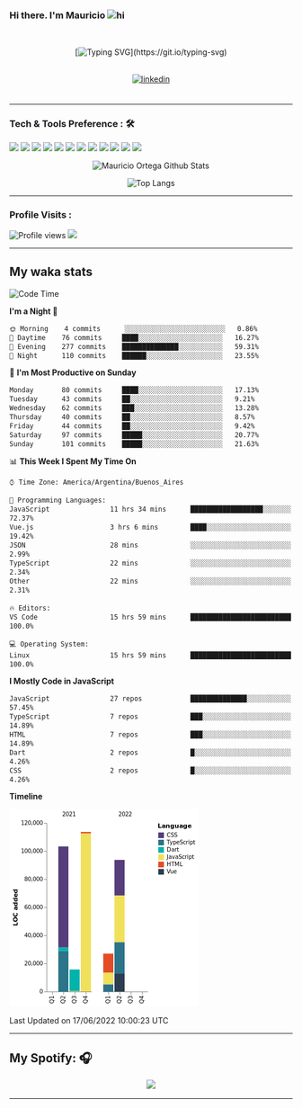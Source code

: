 ### Hi there. I'm Mauricio <img src="https://user-images.githubusercontent.com/1303154/88677602-1635ba80-d120-11ea-84d8-d263ba5fc3c0.gif" width="28px" alt="hi">
<br /> 

<div align="center">
  
[![Typing SVG](https://readme-typing-svg.herokuapp.com?size=25&duration=7000&center=true&vCenter=true&width=650&height=40&lines=WELCOME!;My+name+is+Mauricio+Ortega...;I+am+a+Front-End+Developer...;I+hope+you+find+what+you+are+looking+for...;You+have+my+contact+information...;MAY+THE+FORCE+BE+WITH+YOU...)](https://git.io/typing-svg)

</div>
  
<br />

<div align="center">
  
<a href="https://www.linkedin.com/in/mauricio-sebasti%C3%A1n-ortega-71b43788/" target="_blank">
<img src=https://img.shields.io/badge/linkedin-%231E77B5.svg?&style=for-the-badge&logo=linkedin&logoColor=white alt=linkedin style="margin-bottom: 5px;" />
</a>
  
</div>

<br />



<!--
**Nekzus/Nekzus** is a ✨ _special_ ✨ repository because its `README.md` (this file) appears on your GitHub profile.

Here are some ideas to get you started:

- 🔭 I’m currently working on ...
- 🌱 I’m currently learning ...
- 👯 I’m looking to collaborate on ...
- 🤔 I’m looking for help with ...
- 💬 Ask me about ...
- 📫 How to reach me: ...
- 😄 Pronouns: ...
- ⚡ Fun fact: ...
-->

---

### Tech & Tools Preference : 🛠

<img src = "https://img.shields.io/badge/-HTML5-E34F26?style=flat&logo=html5&logoColor=white"> <img src = "https://img.shields.io/badge/-CSS3-1572B6?style=flat&logo=css3&logoColor=white">
<img src="https://img.shields.io/badge/-Bootstrap-563D7C?style=flat&logo=bootstrap&logoColor=white">
<img src="https://img.shields.io/badge/-JavaScript-eed718?style=flat&logo=javascript&logoColor=ffffff">
<img src="https://img.shields.io/badge/-Sass-cc6699?style=flat&logo=sass&logoColor=ffffff">
<img src="https://img.shields.io/badge/-React-000000?style=flat&logo=react&logoColor=00c8ff">
<img src="https://img.shields.io/badge/-Node.js-3C873A?style=flat&logo=Node.js&logoColor=white">
<img src="https://img.shields.io/badge/-Firebase-FFA611?style=flat&logo=firebase&logoColor=FFFFFF">
<img src="http://img.shields.io/badge/-Git-F1502F?style=flat&logo=git&logoColor=FFFFFF">
<img src="http://img.shields.io/badge/-Github-000000?style=flat&logo=github&logoColor=FFFFFF">
<img src="http://img.shields.io/badge/-VS%20Code-007ACC?style=flat&logo=visual%20studio%20code&logoColor=white">
<img src="http://img.shields.io/badge/-Vercel-black?style=flat&logo=vercel&logoColor=white">

<div align="center">
  
![Mauricio Ortega Github Stats](https://github-readme-stats.vercel.app/api?username=Nekzus&show_icons=true&title_color=fff&icon_color=79ff97&text_color=9f9f9f&bg_color=151515)

![Top Langs](https://github-readme-stats.vercel.app/api/top-langs/?username=Nekzus&hide=css,html&layout=compact&title_color=fff&icon_color=79ff97&text_color=9f9f9f&bg_color=151515)

</div>
  
---

### Profile Visits :
  
![Profile views](https://gpvc.arturio.dev/Nekzus)  <img src="https://img.shields.io/github/followers/Nekzus?label=Follow" style=" float:left, margin-right:10px" />

---


## My waka stats
<!--START_SECTION:waka-->
![Code Time](http://img.shields.io/badge/Code%20Time-958%20hrs%2036%20mins-blue)

**I'm a Night 🦉** 

```text
🌞 Morning    4 commits      ░░░░░░░░░░░░░░░░░░░░░░░░░   0.86% 
🌆 Daytime    76 commits     ████░░░░░░░░░░░░░░░░░░░░░   16.27% 
🌃 Evening    277 commits    ██████████████░░░░░░░░░░░   59.31% 
🌙 Night      110 commits    ██████░░░░░░░░░░░░░░░░░░░   23.55%

```
📅 **I'm Most Productive on Sunday** 

```text
Monday       80 commits     ████░░░░░░░░░░░░░░░░░░░░░   17.13% 
Tuesday      43 commits     ██░░░░░░░░░░░░░░░░░░░░░░░   9.21% 
Wednesday    62 commits     ███░░░░░░░░░░░░░░░░░░░░░░   13.28% 
Thursday     40 commits     ██░░░░░░░░░░░░░░░░░░░░░░░   8.57% 
Friday       44 commits     ██░░░░░░░░░░░░░░░░░░░░░░░   9.42% 
Saturday     97 commits     █████░░░░░░░░░░░░░░░░░░░░   20.77% 
Sunday       101 commits    █████░░░░░░░░░░░░░░░░░░░░   21.63%

```


📊 **This Week I Spent My Time On** 

```text
⌚︎ Time Zone: America/Argentina/Buenos_Aires

💬 Programming Languages: 
JavaScript               11 hrs 34 mins      ██████████████████░░░░░░░   72.37% 
Vue.js                   3 hrs 6 mins        ████░░░░░░░░░░░░░░░░░░░░░   19.42% 
JSON                     28 mins             ░░░░░░░░░░░░░░░░░░░░░░░░░   2.99% 
TypeScript               22 mins             ░░░░░░░░░░░░░░░░░░░░░░░░░   2.34% 
Other                    22 mins             ░░░░░░░░░░░░░░░░░░░░░░░░░   2.31%

🔥 Editors: 
VS Code                  15 hrs 59 mins      █████████████████████████   100.0%

💻 Operating System: 
Linux                    15 hrs 59 mins      █████████████████████████   100.0%

```

**I Mostly Code in JavaScript** 

```text
JavaScript               27 repos            ██████████████░░░░░░░░░░░   57.45% 
TypeScript               7 repos             ███░░░░░░░░░░░░░░░░░░░░░░   14.89% 
HTML                     7 repos             ███░░░░░░░░░░░░░░░░░░░░░░   14.89% 
Dart                     2 repos             █░░░░░░░░░░░░░░░░░░░░░░░░   4.26% 
CSS                      2 repos             █░░░░░░░░░░░░░░░░░░░░░░░░   4.26%

```


**Timeline**

![Chart not found](https://raw.githubusercontent.com/Nekzus/Nekzus/main/charts/bar_graph.png) 


 Last Updated on 17/06/2022 10:00:23 UTC
<!--END_SECTION:waka-->

---
## My Spotify: 🎧

<div align="center"><img src="https://spotify-github-profile.vercel.app/api/view?uid=11169970531&cover_image=true&theme=default" /></div>

---
